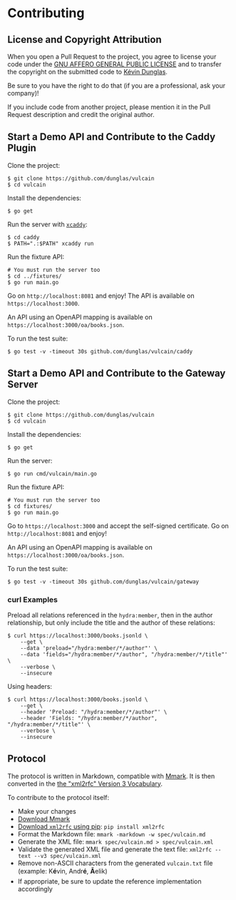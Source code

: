 # Contributing

## License and Copyright Attribution

When you open a Pull Request to the project, you agree to license your code under the [GNU AFFERO GENERAL PUBLIC LICENSE](LICENSE)
and to transfer the copyright on the submitted code to [Kévin Dunglas](https://dunglas.fr).

Be sure to you have the right to do that (if you are a professional, ask your company)!

If you include code from another project, please mention it in the Pull Request description and credit the original author.

## Start a Demo API and Contribute to the Caddy Plugin

Clone the project:

    $ git clone https://github.com/dunglas/vulcain
    $ cd vulcain

Install the dependencies:

    $ go get

Run the server with [`xcaddy`](https://github.com/caddyserver/xcaddy):

    $ cd caddy
    $ PATH=".:$PATH" xcaddy run

Run the fixture API:

    # You must run the server too
    $ cd ../fixtures/
    $ go run main.go

Go on `http://localhost:8081` and enjoy!
The API is available on `https://localhost:3000`.

An API using an OpenAPI mapping is available on `https://localhost:3000/oa/books.json`.

To run the test suite:

    $ go test -v -timeout 30s github.com/dunglas/vulcain/caddy

## Start a Demo API and Contribute to the Gateway Server

Clone the project:

    $ git clone https://github.com/dunglas/vulcain
    $ cd vulcain

Install the dependencies:

    $ go get

Run the server:

    $ go run cmd/vulcain/main.go

Run the fixture API:

    # You must run the server too
    $ cd fixtures/
    $ go run main.go

Go to `https://localhost:3000` and accept the self-signed certificate.
Go on `http://localhost:8081` and enjoy!

An API using an OpenAPI mapping is available on `https://localhost:3000/oa/books.json`.

To run the test suite:

    $ go test -v -timeout 30s github.com/dunglas/vulcain/gateway

### curl Examples

Preload all relations referenced in the `hydra:member`, then in the author relationship, but only include the title and the author of these relations:

    $ curl https://localhost:3000/books.jsonld \
        --get \
        --data 'preload="/hydra:member/*/author"' \
        --data 'fields="/hydra:member/*/author", "/hydra:member/*/title"' \
        --verbose \
        --insecure

Using headers:

    $ curl https://localhost:3000/books.jsonld \
        --get \
        --header 'Preload: "/hydra:member/*/author"' \
        --header 'Fields: "/hydra:member/*/author", "/hydra:member/*/title"' \
        --verbose \
        --insecure

## Protocol

The protocol is written in Markdown, compatible with [Mmark](https://mmark.miek.nl/).
It is then converted in the [the "xml2rfc" Version 3 Vocabulary](https://tools.ietf.org/html/rfc7991).

To contribute to the protocol itself:

- Make your changes
- [Download Mmark](https://github.com/mmarkdown/mmark/releases)
- [Download `xml2rfc` using pip](https://pypi.org/project/xml2rfc/): `pip install xml2rfc`
- Format the Markdown file: `mmark -markdown -w spec/vulcain.md`
- Generate the XML file: `mmark spec/vulcain.md > spec/vulcain.xml`
- Validate the generated XML file and generate the text file: `xml2rfc --text --v3 spec/vulcain.xml`
- Remove non-ASCII characters from the generated `vulcain.txt` file (example: K**é**vin, Andr**é**, **Ã**elik)
- If appropriate, be sure to update the reference implementation accordingly
